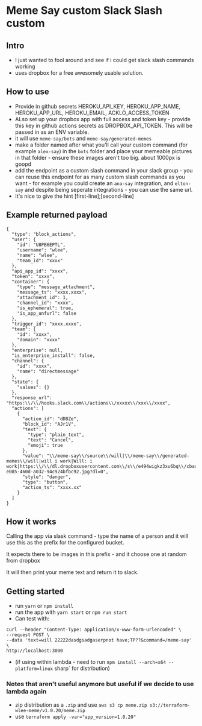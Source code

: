 # Meme Say custom Slack Slash custom


## Intro
- I just wanted to fool around and see if i could get slack slash commands working
- uses dropbox for a free awesomely usable solution.
  
## How to use
- Provide in github secrets HEROKU_API_KEY, HEROKU_APP_NAME, HEROKU_APP_URL, HEROKU_EMAIL, ACKLO_ACCESS_TOKEN
- ALso set up your dropbox app with full access and token key - provide this key in github actions secrets as DROPBOX_API_TOKEN. This will be passed in as an ENV variable.
- it will use `meme-say/bots` and `meme-say/generated-memes` 
- make a folder named after what you'll call your custom command (for example `alex-say`) in the `bots` folder and place your memeable pictures in that folder - ensure these images aren't too big. about 1000px is goopd
- add the endpoint as a custom slash command in your slack group - you can reuse this endpoint for as many custom slash commands as you want - for example you could create an `ana-say` integration, and `elton-say` and despite being seperate integrations - you can use the same url.
- It's nice to give the hint [first-line];[second-line]

## Example returned payload

```
{
  "type": "block_actions",
  "user": {
    "id": "U8PB6EPTL",
    "username": "wlee",
    "name": "wlee",
    "team_id": "xxxx"
  },
  "api_app_id": "xxxx",
  "token": "xxxx",
  "container": {
    "type": "message_attachment",
    "message_ts": "xxxx.xxxx",
    "attachment_id": 1,
    "channel_id": "xxxx",
    "is_ephemeral": true,
    "is_app_unfurl": false
  },
  "trigger_id": "xxxx.xxxx",
  "team": {
    "id": "xxxx",
    "domain": "xxxx"
  },
  "enterprise": null,
  "is_enterprise_install": false,
  "channel": {
    "id": "xxxx",
    "name": "directmessage"
  },
  "state": {
    "values": {}
  },
  "response_url": "https:\\/\\/hooks.slack.com\\/actions\\/xxxxx\\/xxx\\/xxxx",
  "actions": [
    {
      "action_id": "dDBZe",
      "block_id": "AJr1V",
      "text": {
        "type": "plain_text",
        "text": "Cancel",
        "emoji": true
      },
      "value": "\\/meme-say\\/source\\/will|\\/meme-say\\/generated-memes\\/will|will i work|Will: i work|https:\\/\\/dl.dropboxusercontent.com\\/s\\/e494wigkz3xu6bq\\/cbad6159-e085-460d-a032-94c924bfbc92.jpg?dl=0",
      "style": "danger",
      "type": "button",
      "action_ts": "xxxx.xx"
    }
  ]
}
```
## How it works

Calling the app via slask command - type the name of a person and it will use this as the prefix for the configured bucket.

It expects there to be images in this prefix - and it choose one at random from dropbox

It will then print your meme text and return it to slack.

## Getting started

- run `yarn` or `npm install`
- run the app with `yarn start` or  `npm run start`
- Can test with:
```
curl --header "Content-Type: application/x-www-form-urlencoded" \
--request POST \
--data 'text=will 22222dasdgsadgaserpnot have;TP??&command=/meme-say' \
http://localhost:3000
```
- (if using within lambda  - need to run `npm install --arch=x64 --platform=linux` sharp` for distribution)

### Notes that aren't useful anymore but useful if we decide to use lambda again
- zip distribution as a `.zip` and use `aws s3 cp meme.zip s3://terraform-wlee-meme/v1.0.20/meme.zip`
- use `terraform apply -var="app_version=1.0.20"`
